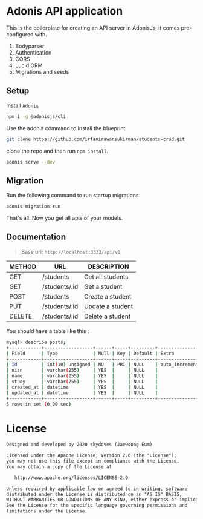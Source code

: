# Adonis API application

This is the boilerplate for creating an API server in AdonisJs, it comes pre-configured with.

1. Bodyparser
2. Authentication
3. CORS
4. Lucid ORM
5. Migrations and seeds

## Setup

Install `Adonis`

```bash
npm i -g @adonisjs/cli
```

Use the adonis command to install the blueprint

```bash
git clone https://github.com/irfanirawansukirman/students-crud.git
```

clone the repo and then run `npm install`.

```bash
adonis serve --dev
```

## Migration

Run the following command to run startup migrations.

```js
adonis migration:run
```

That's all. Now you get all apis of your models.

## Documentation

> Base uri: `http://localhost:3333/api/v1`

| METHOD | URL | DESCRIPTION |
| --- | --- | --- |
| GET | /students | Get all students |
| GET | /students/:id | Get a student |
| POST | /students | Create a student |
| PUT | /students/:id | Update a student |
| DELETE | /students/:id | Delete a student |

You should have a table like this :

```bash
mysql> describe posts;
+------------+------------------+------+-----+---------+----------------+
| Field      | Type             | Null | Key | Default | Extra          |
+------------+------------------+------+-----+---------+----------------+
| id         | int(10) unsigned | NO   | PRI | NULL    | auto_increment |
| nisn       | varchar(255)     | YES  |     | NULL    |                |
| name       | varchar(255)     | YES  |     | NULL    |                |
| study      | varchar(255)     | YES  |     | NULL    |                |
| created_at | datetime         | YES  |     | NULL    |                |
| updated_at | datetime         | YES  |     | NULL    |                |
+------------+------------------+------+-----+---------+----------------+
5 rows in set (0.00 sec)
```

# License
```xml
Designed and developed by 2020 skydoves (Jaewoong Eum)

Licensed under the Apache License, Version 2.0 (the "License");
you may not use this file except in compliance with the License.
You may obtain a copy of the License at

   http://www.apache.org/licenses/LICENSE-2.0

Unless required by applicable law or agreed to in writing, software
distributed under the License is distributed on an "AS IS" BASIS,
WITHOUT WARRANTIES OR CONDITIONS OF ANY KIND, either express or implied.
See the License for the specific language governing permissions and
limitations under the License.